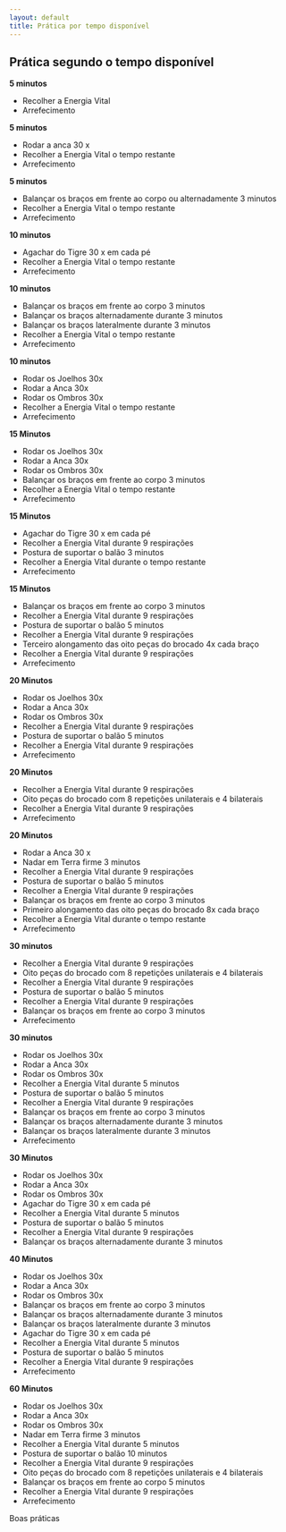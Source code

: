 ```yaml
---
layout: default
title: Prática por tempo disponível
---
```

## Prática segundo o tempo disponível

**5 minutos**

+ Recolher a Energia Vital
+ Arrefecimento

**5 minutos**

+ Rodar a anca 30 x
+ Recolher a Energia Vital o tempo restante
+ Arrefecimento

**5 minutos**

+ Balançar os braços em frente ao corpo ou alternadamente 3 minutos
+ Recolher a Energia Vital o tempo restante
+ Arrefecimento

**10 minutos**

+ Agachar do Tigre 30 x em cada pé
+ Recolher a Energia Vital o tempo restante
+ Arrefecimento

**10 minutos**

+ Balançar os braços em frente ao corpo 3 minutos
+ Balançar os braços alternadamente durante 3 minutos
+ Balançar os braços lateralmente durante 3 minutos
+ Recolher a Energia Vital o tempo restante
+ Arrefecimento

**10 minutos**

+ Rodar os Joelhos 30x
+ Rodar a Anca 30x
+ Rodar os Ombros 30x
+ Recolher a Energia Vital o tempo restante
+ Arrefecimento 

**15 Minutos**

+ Rodar os Joelhos 30x
+ Rodar a Anca 30x
+ Rodar os Ombros 30x
+ Balançar os braços em frente ao corpo 3 minutos
+ Recolher a Energia Vital o tempo restante
+ Arrefecimento

**15 Minutos**

+ Agachar do Tigre 30 x em cada pé
+ Recolher a Energia Vital durante 9 respirações 
+ Postura de suportar o balão 3 minutos
+ Recolher a Energia Vital durante o tempo restante 
+ Arrefecimento 

**15 Minutos**

+ Balançar os braços em frente ao corpo 3 minutos
+ Recolher a Energia Vital durante 9 respirações 
+ Postura de suportar o balão 5 minutos
+ Recolher a Energia Vital durante 9 respirações 
+ Terceiro alongamento das oito peças do brocado 4x cada braço
+ Recolher a Energia Vital durante 9 respirações
+ Arrefecimento 

**20 Minutos**

+ Rodar os Joelhos 30x
+ Rodar a Anca 30x
+ Rodar os Ombros 30x
+ Recolher a Energia Vital durante 9 respirações 
+ Postura de suportar o balão 5 minutos
+ Recolher a Energia Vital durante 9 respirações 
+ Arrefecimento 

**20 Minutos**

+ Recolher a Energia Vital durante 9 respirações 
+ Oito peças do brocado com 8 repetições unilaterais e 4 bilaterais
+ Recolher a Energia Vital durante 9 respirações 
+ Arrefecimento 

**20 Minutos**

+ Rodar a Anca 30 x
+ Nadar em Terra firme 3 minutos
+ Recolher a Energia Vital durante 9 respirações 
+ Postura de suportar o balão 5 minutos
+ Recolher a Energia Vital durante 9 respirações
+ Balançar os braços em frente ao corpo 3 minutos
+ Primeiro alongamento das oito peças do brocado 8x cada braço
+ Recolher a Energia Vital durante o tempo restante 
+ Arrefecimento

**30 minutos**

+ Recolher a Energia Vital durante 9 respirações 
+ Oito peças do brocado com 8 repetições unilaterais e 4 bilaterais
+ Recolher a Energia Vital durante 9 respirações 
+ Postura de suportar o balão 5 minutos
+ Recolher a Energia Vital durante 9 respirações
+ Balançar os braços em frente ao corpo 3 minutos
+ Arrefecimento 

**30 minutos**

+ Rodar os Joelhos 30x
+ Rodar a Anca 30x
+ Rodar os Ombros 30x
+ Recolher a Energia Vital durante 5 minutos 
+ Postura de suportar o balão 5 minutos
+ Recolher a Energia Vital durante 9 respirações
+ Balançar os braços em frente ao corpo 3 minutos
+ Balançar os braços alternadamente durante 3 minutos
+ Balançar os braços lateralmente durante 3 minutos
+ Arrefecimento 

**30 Minutos**

+ Rodar os Joelhos 30x
+ Rodar a Anca 30x
+ Rodar os Ombros 30x
+ Agachar do Tigre 30 x em cada pé
+ Recolher a Energia Vital durante 5 minutos 
+ Postura de suportar o balão 5 minutos
+ Recolher a Energia Vital durante 9 respirações
+ Balançar os braços alternadamente durante 3 minutos


**40 Minutos**

+ Rodar os Joelhos 30x
+ Rodar a Anca 30x
+ Rodar os Ombros 30x
+ Balançar os braços em frente ao corpo 3 minutos
+ Balançar os braços alternadamente durante 3 minutos
+ Balançar os braços lateralmente durante 3 minutos
+ Agachar do Tigre 30 x em cada pé
+ Recolher a Energia Vital durante 5 minutos 
+ Postura de suportar o balão 5 minutos
+ Recolher a Energia Vital durante 9 respirações
+ Arrefecimento

**60 Minutos**

+ Rodar os Joelhos 30x
+ Rodar a Anca 30x
+ Rodar os Ombros 30x
+ Nadar em Terra firme 3 minutos
+ Recolher a Energia Vital durante 5 minutos 
+ Postura de suportar o balão 10 minutos
+ Recolher a Energia Vital durante 9 respirações
+ Oito peças do brocado com 8 repetições unilaterais e 4 bilaterais
+ Balançar os braços em frente ao corpo 5 minutos
+ Recolher a Energia Vital durante 9 respirações
+ Arrefecimento

Boas práticas
